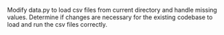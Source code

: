 Modify data.py to load csv files from current directory and handle missing values. 
Determine if changes are necessary for the existing codebase to load and run the csv files correctly.

